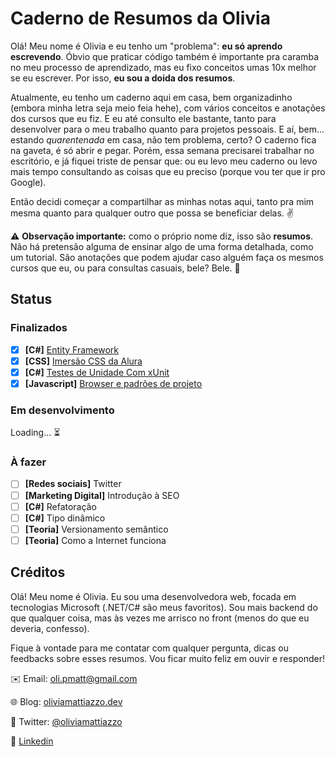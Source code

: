 # Caderno de Resumos da Olivia

Olá! Meu nome é Olivia e eu tenho um "problema": **eu só aprendo escrevendo**. Óbvio que praticar código também é importante pra caramba no meu processo de aprendizado, mas eu fixo conceitos umas 10x melhor se eu escrever. Por isso, **eu sou a doida dos resumos**.

Atualmente, eu tenho um caderno aqui em casa, bem organizadinho (embora minha letra seja meio feia hehe), com vários conceitos e anotações dos cursos que eu fiz. E eu até consulto ele bastante, tanto para desenvolver para o meu trabalho quanto para projetos pessoais. E aí, bem... estando *quarentenada* em casa, não tem problema, certo? O caderno fica na gaveta, é só abrir e pegar. Porém, essa semana precisarei trabalhar no escritório, e já fiquei triste de pensar que: ou eu levo meu caderno ou levo mais tempo consultando as coisas que eu preciso (porque vou ter que ir pro Google).

Então decidi começar a compartilhar as minhas notas aqui, tanto pra mim mesma quanto para qualquer outro que possa se beneficiar delas. :v:

:warning: **Observação importante:** como o próprio nome diz, isso são **resumos**. Não há pretensão alguma de ensinar algo de uma forma detalhada, como um tutorial. São anotações que podem ajudar caso alguém faça os mesmos cursos que eu, ou para consultas casuais, bele? Bele. :call_me_hand:

## Status

### Finalizados

- [X] **[C#]** [Entity Framework](https://github.com/oliviamattiazzo/Resumos/tree/master/EntityFramework)
- [X] **[CSS]** [Imersão CSS da Alura](https://github.com/oliviamattiazzo/Resumos/tree/master/ImersaoCSS)
- [X] **[C#]** [Testes de Unidade Com xUnit](https://github.com/oliviamattiazzo/Resumos/tree/master/TestesUnidadeTDDxUnit)
- [X] **[Javascript]** [Browser e padrões de projeto](https://github.com/oliviamattiazzo/Resumos/tree/master/JavascriptAvancado1)

### Em desenvolvimento

Loading... :hourglass_flowing_sand:

### À fazer

- [ ] **[Redes sociais]** Twitter
- [ ] **[Marketing Digital]** Introdução à SEO
- [ ] **[C#]** Refatoração
- [ ] **[C#]** Tipo dinâmico
- [ ] **[Teoria]** Versionamento semântico
- [ ] **[Teoria]** Como a Internet funciona

## Créditos

Olá! Meu nome é Olivia. Eu sou uma desenvolvedora web, focada em tecnologias Microsoft (.NET/C# são meus favoritos). Sou mais backend do que qualquer coisa, mas às vezes me arrisco no front (menos do que eu deveria, confesso).

Fique à vontade para me contatar com qualquer pergunta, dicas ou feedbacks sobre esses resumos. Vou ficar muito feliz em ouvir e responder!

:envelope: Email: oli.pmatt@gmail.com

:globe_with_meridians: Blog: [oliviamattiazzo.dev](http://oliviamattiazzo.dev/)

:hatched_chick: Twitter: [@oliviamattiazzo](https://twitter.com/oliviamattiazzo)

:iphone: [Linkedin](https://www.linkedin.com/in/olivia-pachele-mattiazzo-433a8711b/)
